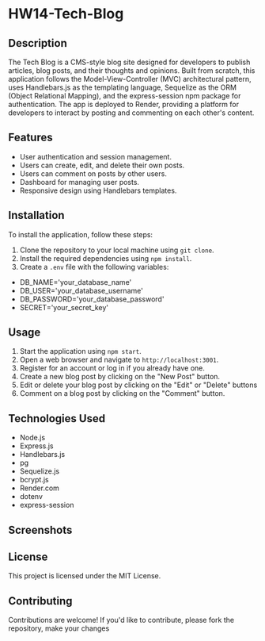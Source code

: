 # HW14-Tech-Blog

## Description

The Tech Blog is a CMS-style blog site designed for developers to publish articles, blog posts, and their thoughts and opinions. Built from scratch, this application follows the Model-View-Controller (MVC) architectural pattern, uses Handlebars.js as the templating language, Sequelize as the ORM (Object Relational Mapping), and the express-session npm package for authentication. The app is deployed to Render, providing a platform for developers to interact by posting and commenting on each other's content.

## Features

* User authentication and session management.
* Users can create, edit, and delete their own posts.
* Users can comment on posts by other users.
* Dashboard for managing user posts.
* Responsive design using Handlebars templates.

## Installation

To install the application, follow these steps:
1. Clone the repository to your local machine using `git clone`.
2. Install the required dependencies using `npm install`.
3. Create a `.env` file with the following variables:
* DB_NAME='your_database_name'
* DB_USER='your_database_username'
* DB_PASSWORD='your_database_password'
* SECRET='your_secret_key' 

## Usage

1. Start the application using `npm start`.
2. Open a web browser and navigate to `http://localhost:3001`.
3. Register for an account or log in if you already have one.
4. Create a new blog post by clicking on the "New Post" button.
5. Edit or delete your blog post by clicking on the "Edit" or "Delete" buttons
6. Comment on a blog post by clicking on the "Comment" button.

## Technologies Used

* Node.js
* Express.js
* Handlebars.js
* pg
* Sequelize.js
* bcrypt.js
* Render.com
* dotenv
* express-session


## Screenshots


## License

This project is licensed under the MIT License. 

## Contributing

Contributions are welcome! If you'd like to contribute, please fork the repository, make your changes





